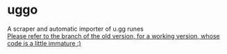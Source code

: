 # uggo
A scraper and automatic importer of u.gg runes \
[Please refer to the branch of the old version, for a working version, whose code is a little immature :)](https://github.com/slowptr/uggo/tree/old_version)
